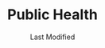 ---
layout: location-page
date: Last Modified
description: "Local COVID-19 testing is available at Public Health in Thomasville, Georgia, USA."
permalink: "locations/georgia/thomasville/public-health-1/"
tags:
  - locations
  - georgia
title: Public Health
uniqueName: public-health-1
state: Georgia
stateAbbr: GA
hood: "Thomas"
address: "484 Smith Ave"
city: "Thomasville"
zip: "31792"
zipsNearby: "32324 32326 32327 32013 32330 32331 32332 32333 32334 32053 32336 32059 32337 32340 32341 32343 32344 32345 32346 32347 32348 32350 32351 32352 32353 32355 32357 32460 32358 32301 32302 32303 32304 32305 32306 32307 32308 32309 32310 32311 32312 32313 32314 32315 32316 32317 32318 32395 32399 32360 32361 32362 31620 31622 31701 31702 31703 31704 31705 31706 31707 31708 31721 39813 39815 31716 39817 39818 39819 31625 31720 31722 31626 39825 31727 39827 39828 39829 31730 31627 31733 39834 39837 31738 39841 31629 31744 39845 31747 31749 39852 31753 31632 31756 39859 31635 31636 39862 31637 31765 31638 31768 31776 31788 31639 31641 39870 31771 31773 31775 31778 31739 31779 31781 31782 31643 31645 31784 31647 31648 31649 31789 31790 31791 31757 31758 31792 31799 31793 31794 31795 31601 31602 31603 31604 31605 31606 31698 31699 39897" 
mapUrl: "http://maps.apple.com/?q=Public+Health&address=484+Smith+Ave,Thomasville,Georgia,31792"
locationType: Drive-thru
phone: "229-352-6567"
website: "undefined"
onlineBooking: undefined
closed: undefined
closedUpdate: April 22nd, 2020
notes: "By appointment only. Requires phone screen. Prioritizes health care workers. Prioritizes first responders."
days: Tu, Th
hours: 9AM-Noon
ctaMessage: Call 229-352-6567
ctaUrl: "tel:229-352-6567"
---